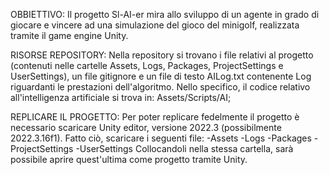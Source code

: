 OBBIETTIVO:
Il progetto Sl-AI-er mira allo sviluppo di un agente in grado di giocare e vincere ad una simulazione del gioco del minigolf, realizzata tramite il game engine Unity.

RISORSE REPOSITORY:
Nella repository si trovano i file relativi al progetto (contenuti nelle cartelle Assets, Logs, Packages, ProjectSettings e UserSettings), un file gitignore e un file di testo AILog.txt contenente Log riguardanti le prestazioni dell'algoritmo. Nello specifico, il codice relativo all'intelligenza artificiale si trova in: Assets/Scripts/AI;

REPLICARE IL PROGETTO:
Per poter replicare fedelmente il progetto è necessario scaricare Unity editor, versione 2022.3 (possibilmente 2022.3.16f1). Fatto ciò, scaricare i seguenti file:
-Assets
-Logs
-Packages
-ProjectSettings
-UserSettings
Collocandoli nella stessa cartella, sarà possibile aprire quest'ultima come progetto tramite Unity.
